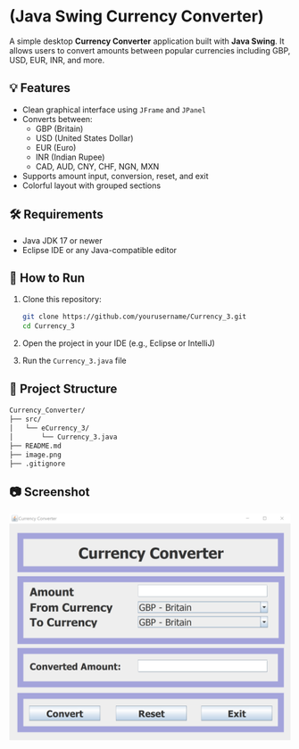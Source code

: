 

# (Java Swing Currency Converter)

A simple desktop **Currency Converter** application built with **Java Swing**. It allows users to convert amounts between popular currencies including GBP, USD, EUR, INR, and more.

## 💡 Features

- Clean graphical interface using `JFrame` and `JPanel`
- Converts between:
  - GBP (Britain)
  - USD (United States Dollar)
  - EUR (Euro)
  - INR (Indian Rupee)
  - CAD, AUD, CNY, CHF, NGN, MXN
- Supports amount input, conversion, reset, and exit
- Colorful layout with grouped sections

## 🛠️ Requirements

- Java JDK 17 or newer
- Eclipse IDE or any Java-compatible editor

## 🚀 How to Run

1. Clone this repository:

   ```bash
   git clone https://github.com/yourusername/Currency_3.git
   cd Currency_3
   ```

2. Open the project in your IDE (e.g., Eclipse or IntelliJ)

3. Run the `Currency_3.java` file

## 📁 Project Structure

```
Currency_Converter/
├── src/
│   └── eCurrency_3/
│       └── Currency_3.java
├── README.md
├── image.png
├── .gitignore

```

## 📷 Screenshot

![App UI](image.png)


